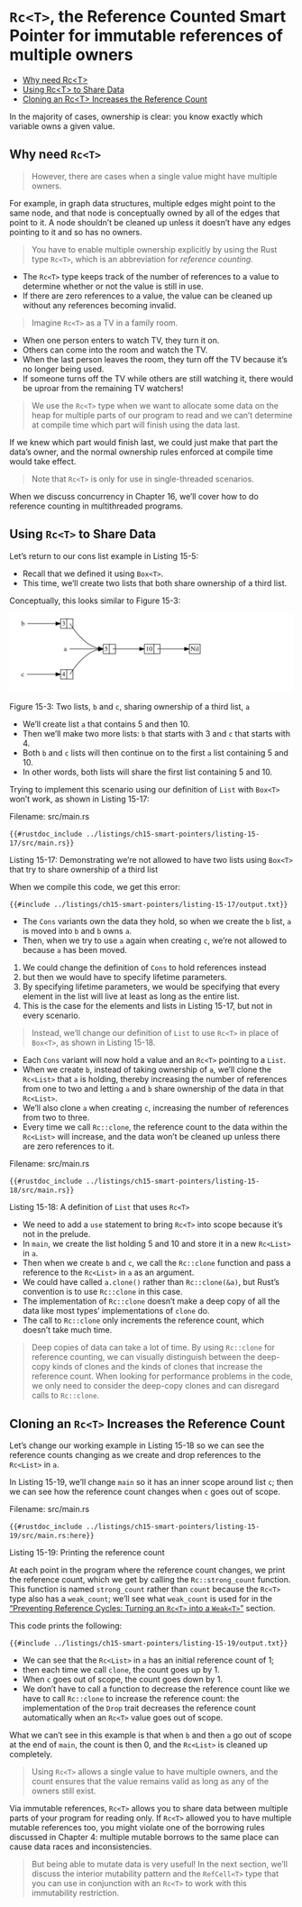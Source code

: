 # `Rc<T>`, the Reference Counted Smart Pointer for immutable references of multiple owners

<!--ts-->
   * [Why need Rc&lt;T&gt;](#why-need-rct)
   * [Using Rc&lt;T&gt; to Share Data](#using-rct-to-share-data)
   * [Cloning an Rc&lt;T&gt; Increases the Reference Count](#cloning-an-rct-increases-the-reference-count)

<!-- Created by https://github.com/ekalinin/github-markdown-toc -->
<!-- Added by: runner, at: Thu Jan  5 10:42:14 UTC 2023 -->

<!--te-->

In the majority of cases, ownership is clear: you know exactly which variable
owns a given value.

## Why need `Rc<T>`

> However, there are cases when a single value might have multiple owners.

For example, in graph data structures, multiple edges might
point to the same node, and that node is conceptually owned by all of the edges
that point to it. A node shouldn’t be cleaned up unless it doesn’t have any
edges pointing to it and so has no owners.

> You have to enable multiple ownership explicitly by using the Rust type
`Rc<T>`, which is an abbreviation for *reference counting*.

- The `Rc<T>` type keeps track of the number of references to a value to determine whether or not the value is still in use.
- If there are zero references to a value, the value can be cleaned up without any references becoming invalid.

> Imagine `Rc<T>` as a TV in a family room.

- When one person enters to watch TV, they turn it on.
- Others can come into the room and watch the TV.
- When the last person leaves the room, they turn off the TV because it’s no longer being used.
- If someone turns off the TV while others are still watching it, there would be uproar from the remaining TV watchers!

> We use the `Rc<T>` type when we want to allocate some data on the heap for
> multiple parts of our program to read and we can’t determine at compile time
> which part will finish using the data last.

If we knew which part would finish
last, we could just make that part the data’s owner, and the normal ownership
rules enforced at compile time would take effect.

> Note that `Rc<T>` is only for use in single-threaded scenarios.

When we discuss concurrency in Chapter 16, we’ll cover how to do reference counting in multithreaded programs.

## Using `Rc<T>` to Share Data

Let’s return to our cons list example in Listing 15-5:

- Recall that we defined it using `Box<T>`.
- This time, we’ll create two lists that both share ownership
  of a third list.

Conceptually, this looks similar to Figure 15-3:

<img alt="Two lists that share ownership of a third list" src="img/trpl15-03.svg" class="center" />

<span class="caption">Figure 15-3: Two lists, `b` and `c`, sharing ownership of
a third list, `a`</span>

- We’ll create list `a` that contains 5 and then 10.
- Then we’ll make two more
  lists: `b` that starts with 3 and `c` that starts with 4.
- Both `b` and `c`
  lists will then continue on to the first `a` list containing 5 and 10.
- In other
  words, both lists will share the first list containing 5 and 10.

Trying to implement this scenario using our definition of `List` with `Box<T>`
won’t work, as shown in Listing 15-17:

<span class="filename">Filename: src/main.rs</span>

```rust,ignore,does_not_compile
{{#rustdoc_include ../listings/ch15-smart-pointers/listing-15-17/src/main.rs}}
```

<span class="caption">Listing 15-17: Demonstrating we’re not allowed to have
two lists using `Box<T>` that try to share ownership of a third list</span>

When we compile this code, we get this error:

```console
{{#include ../listings/ch15-smart-pointers/listing-15-17/output.txt}}
```

- The `Cons` variants own the data they hold, so when we create the `b` list, `a`
  is moved into `b` and `b` owns `a`.
- Then, when we try to use `a` again when
  creating `c`, we’re not allowed to because `a` has been moved.

1. We could change the definition of `Cons` to hold references instead
2. but then we would have to specify lifetime parameters.
3. By specifying lifetime parameters, we would be specifying that every element in the list will live at
   least as long as the entire list.
4. This is the case for the elements and lists
   in Listing 15-17, but not in every scenario.

> Instead, we’ll change our definition of `List` to use `Rc<T>` in place of
`Box<T>`, as shown in Listing 15-18.

- Each `Cons` variant will now hold a value and an `Rc<T>` pointing to a `List`.
- When we create `b`, instead of taking
  ownership of `a`, we’ll clone the `Rc<List>` that `a` is holding, thereby
  increasing the number of references from one to two and letting `a` and `b`
  share ownership of the data in that `Rc<List>`.
- We’ll also clone `a` when creating `c`, increasing the number of references from two to three.
- Every time
  we call `Rc::clone`, the reference count to the data within the `Rc<List>` will
  increase, and the data won’t be cleaned up unless there are zero references to
  it.

<span class="filename">Filename: src/main.rs</span>

```rust, ignore
{{#rustdoc_include ../listings/ch15-smart-pointers/listing-15-18/src/main.rs}}
```

<span class="caption">Listing 15-18: A definition of `List` that uses
`Rc<T>`</span>

- We need to add a `use` statement to bring `Rc<T>` into scope because it’s not
in the prelude. 
- In `main`, we create the list holding 5 and 10 and store it in
a new `Rc<List>` in `a`. 
- Then when we create `b` and `c`, we call the
`Rc::clone` function and pass a reference to the `Rc<List>` in `a` as an
argument. 
- We could have called `a.clone()` rather than `Rc::clone(&a)`, but Rust’s
convention is to use `Rc::clone` in this case. 
- The implementation of
`Rc::clone` doesn’t make a deep copy of all the data like most types’
implementations of `clone` do. 
- The call to `Rc::clone` only increments the
reference count, which doesn’t take much time. 

> Deep copies of data can take a
lot of time. By using `Rc::clone` for reference counting, we can visually
distinguish between the deep-copy kinds of clones and the kinds of clones that
increase the reference count. When looking for performance problems in the
code, we only need to consider the deep-copy clones and can disregard calls to
`Rc::clone`.

## Cloning an `Rc<T>` Increases the Reference Count

Let’s change our working example in Listing 15-18 so we can see the reference
counts changing as we create and drop references to the `Rc<List>` in `a`.

In Listing 15-19, we’ll change `main` so it has an inner scope around list `c`;
then we can see how the reference count changes when `c` goes out of scope.

<span class="filename">Filename: src/main.rs</span>

```rust, ignore
{{#rustdoc_include ../listings/ch15-smart-pointers/listing-15-19/src/main.rs:here}}
```

<span class="caption">Listing 15-19: Printing the reference count</span>

At each point in the program where the reference count changes, we print the
reference count, which we get by calling the `Rc::strong_count` function. This
function is named `strong_count` rather than `count` because the `Rc<T>` type
also has a `weak_count`; we’ll see what `weak_count` is used for in the
[“Preventing Reference Cycles: Turning an `Rc<T>` into a
`Weak<T>`”][preventing-ref-cycles]<!-- ignore --> section.

This code prints the following:

```console
{{#include ../listings/ch15-smart-pointers/listing-15-19/output.txt}}
```

- We can see that the `Rc<List>` in `a` has an initial reference count of 1; 
- then each time we call `clone`, the count goes up by 1. 
- When `c` goes out of scope, the count goes down by 1. 
- We don’t have to call a function to decrease the
reference count like we have to call `Rc::clone` to increase the reference
count: the implementation of the `Drop` trait decreases the reference count
automatically when an `Rc<T>` value goes out of scope.

What we can’t see in this example is that when `b` and then `a` go out of scope
at the end of `main`, the count is then 0, and the `Rc<List>` is cleaned up
completely. 

> Using `Rc<T>` allows a single value to have multiple owners, and
the count ensures that the value remains valid as long as any of the owners
still exist.

Via immutable references, `Rc<T>` allows you to share data between multiple
parts of your program for reading only. If `Rc<T>` allowed you to have multiple
mutable references too, you might violate one of the borrowing rules discussed
in Chapter 4: multiple mutable borrows to the same place can cause data races
and inconsistencies. 

> But being able to mutate data is very useful! In the next
section, we’ll discuss the interior mutability pattern and the `RefCell<T>`
type that you can use in conjunction with an `Rc<T>` to work with this
immutability restriction.

[preventing-ref-cycles]: ch15-06-reference-cycles.html#preventing-reference-cycles-turning-an-rct-into-a-weakt
